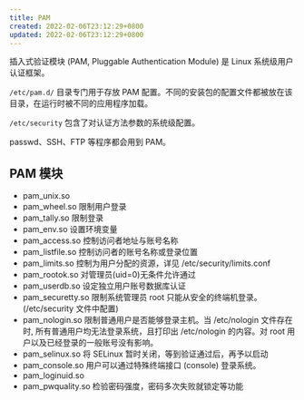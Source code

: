 ```yaml
---
title: PAM
created: 2022-02-06T23:12:29+0800
updated: 2022-02-06T23:12:29+0800
---
```



插入式验证模块 (PAM, Pluggable Authentication Module) 是 Linux 系统级用户认证框架。

`/etc/pam.d/` 目录专门用于存放 PAM 配置。不同的安装包的配置文件都被放在该目录，在运行时被不同的应用程序加载。

`/etc/security` 包含了对认证方法参数的系统级配置。

passwd、SSH、FTP 等程序都会用到 PAM。

## PAM 模块

- pam_unix.so
- pam_wheel.so      限制用户登录
- pam_tally.so      限制登录
- pam_env.so        设置环境变量
- pam_access.so     控制访问者地址与账号名称
- pam_listfile.so   控制访问者的账号名称或登录位置
- pam_limits.so     控制为用户分配的资源，详见 /etc/security/limits.conf
- pam_rootok.so     对管理员(uid=0)无条件允许通过
- pam_userdb.so     设定独立用户账号数据库认证
- pam_securetty.so  限制系统管理员 root 只能从安全的终端机登录。(/etc/security 文件中配置)
- pam_nologin.so    限制普通用户是否能够登录主机。当 /etc/nologin 文件存在时, 所有普通用户均无法登录系统，且打印出 /etc/nologin 的内容。对 root 用户以及已经登录的一般账号没有影响。
- pam_selinux.so    将 SELinux 暂时关闭，等到验证通过后，再予以启动
- pam_console.so    用户可以通过特殊终端接口 (console) 登录系统。
- pam_loginuid.so
- pam_pwquality.so  检验密码强度，密码多次失败就锁定等功能
